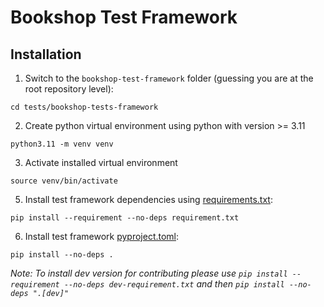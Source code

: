 # Bookshop Test Framework

## Installation

1) Switch to the `bookshop-test-framework` folder (guessing you are at the root repository level):
```shell
cd tests/bookshop-tests-framework
```
2) Create python virtual environment using python with version >= 3.11
```shell
python3.11 -m venv venv
```
3) Activate installed virtual environment
```shell
source venv/bin/activate
```
5) Install test framework dependencies using [requirements.txt](requirements.txt):
```shell
pip install --requirement --no-deps requirement.txt
```
6) Install test framework [pyproject.toml](pyproject.toml):
```shell
pip install --no-deps .
```
_Note: To install dev version for contributing please use
`pip install --requirement --no-deps dev-requirement.txt` and then
`pip install --no-deps ".[dev]"`_
